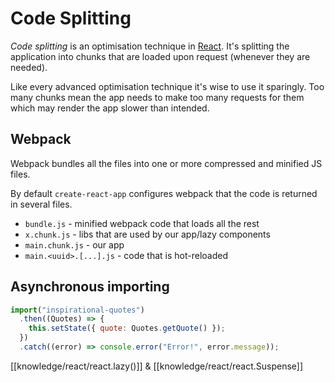 # Code Splitting

_Code splitting_ is an optimisation technique in [React](knowledge/react/react.md). It's splitting the application into chunks that are loaded upon request (whenever they are needed). 

Like every advanced optimisation technique it's wise to use it sparingly. Too many chunks mean the app needs to make too many requests for them which may render the app slower than intended.

## Webpack 
Webpack bundles all the files into one or more compressed and minified JS files.

By default `create-react-app` configures webpack that the code is returned in several files.

- `bundle.js` - minified webpack code that loads all the rest
- `x.chunk.js` - libs that are used by our app/lazy components
- `main.chunk.js` - our app
- `main.<uuid>.[...].js` - code that is hot-reloaded

## Asynchronous importing

```js
import("inspirational-quotes")
  .then((Quotes) => {
    this.setState({ quote: Quotes.getQuote() });
  })
  .catch((error) => console.error("Error!", error.message));
```

[[knowledge/react/react.lazy()]] & [[knowledge/react/react.Suspense]]
